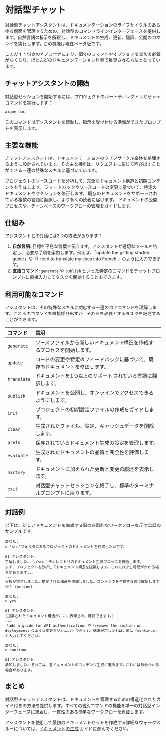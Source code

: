 # 対話型チャット

対話型チャットアシスタントは、ドキュメンテーションのライフサイクルのあらゆる側面を管理するための、対話型のコマンドラインインターフェースを提供します。自然言語の指示を解釈し、ドキュメントの生成、更新、翻訳、公開のコマンドを実行します。この機能は現在ベータ版です。

このガイド付きのアプローチにより、個々のコマンドやオプションを覚える必要がなくなり、ほとんどのドキュメンテーション作業で推奨される方法となっています。

## チャットアシスタントの開始

対話型セッションを開始するには、プロジェクトのルートディレクトリから `doc` コマンドを実行します：

```bash
aigne doc
```

このコマンドはアシスタントを起動し、指示を受け付ける準備ができたプロンプトを表示します。

## 主要な機能

チャットアシスタントは、ドキュメンテーションのライフサイクル全体を処理するように設計されています。その主な機能は、リクエストに応じて呼び出すことができる一連の特殊なスキルに基づいています。

<x-cards data-columns="2">
  <x-card data-title="ドキュメントの生成" data-icon="lucide:file-plus-2">
    プロジェクトのソースコードを分析して、完全なドキュメント構造と初期コンテンツを作成します。
  </x-card>
  <x-card data-title="改良と更新" data-icon="lucide:edit">
    フィードバックやソースコードの変更に基づいて、特定のドキュメントやセクションを修正します。
  </x-card>
  <x-card data-title="コンテンツの翻訳" data-icon="lucide:languages">
    既存のドキュメントをサポートされている複数の言語に翻訳し、より多くの読者に届けます。
  </x-card>
  <x-card data-title="公開と管理" data-icon="lucide:upload-cloud">
    ドキュメントの公開プロセスや、チームベースのワークフローの管理をガイドします。
  </x-card>
</x-cards>

## 仕組み

アシスタントとの対話には2つの方法があります：

1.  **自然言語**: 目標を平易な言葉で伝えます。アシスタントが適切なツールを特定し、必要な手順を案内します。例えば、「update the getting started guide」や「I need to translate my docs into French.」のように入力できます。
2.  **直接コマンド**: `generate` や `publish` といった特定のコマンドをチャットプロンプトに直接入力してタスクを開始することもできます。

## 利用可能なコマンド

アシスタントは、その特殊なスキルに対応する一連のコアコマンドを理解します。これらのコマンドを直接呼び出すか、それらを必要とするタスクを記述することができます。

| コマンド | 説明 |
| :--- | :--- |
| `generate` | ソースファイルから新しいドキュメント構造を作成するプロセスを開始します。 |
| `update` | コードの変更や特定のフィードバックに基づいて、既存のドキュメントを修正します。 |
| `translate` | ドキュメントを1つ以上のサポートされている言語に翻訳します。 |
| `publish` | ドキュメントを公開し、オンラインでアクセスできるようにします。 |
| `init` | プロジェクトの初期設定ファイルの作成をガイドします。 |
| `clear` | 生成されたファイル、設定、キャッシュデータを削除します。 |
| `prefs` | 保存されているドキュメント生成の設定を管理します。 |
| `evaluate` | 生成されたドキュメントの品質と完全性を評価します。 |
| `history` | ドキュメントに加えられた更新と変更の履歴を表示します。 |
| `exit` | 対話型チャットセッションを終了し、標準のターミナルプロンプトに戻ります。 |

## 対話例

以下は、新しいドキュメントを生成する際の典型的なワークフローを示す会話のサンプルです。

```text
あなた:
> 'src'フォルダにあるプロジェクトのドキュメントを作成したいです。

AI アシスタント:
了解しました。'./src' ディレクトリのドキュメント生成プロセスを開始します。
まず、プロジェクトを分析してドキュメント構造を提案します。これには少し時間がかかる場合があります...
...
分析が完了しました。提案された構造を作成しました。コンテンツを生成する前に確認しますか？ (yes/no)

あなた:
> yes

AI アシスタント:
(提案されたドキュメント構造がここに表示され、確認できます。)
...
「add a guide for API authentication」や「remove the section on deployment」のような変更をリクエストできます。構造が正しければ、単に「continue」と入力してください。

あなた:
> continue

AI アシスタント:
承知しました。それでは、各ドキュメントのコンテンツ生成に進みます。これには数分かかる場合があります。
```

## まとめ

対話型チャットアシスタントは、ドキュメントを管理するための構造化されたガイド付きの方法を提供します。すべての個別コマンドの機能を単一の対話型インターフェースに統合し、一貫性のある簡単なワークフローを保証します。

アシスタントを使用して最初のドキュメントセットを作成する詳細なウォークスルーについては、[ドキュメントの生成](./guides-generating-documentation.md) ガイドに進んでください。